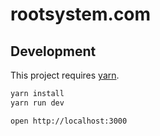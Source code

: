 # rootsystem.com

## Development

This project requires [yarn](https://classic.yarnpkg.com/en/docs/install/#mac-stable).

```bash
yarn install
yarn run dev

open http://localhost:3000
```